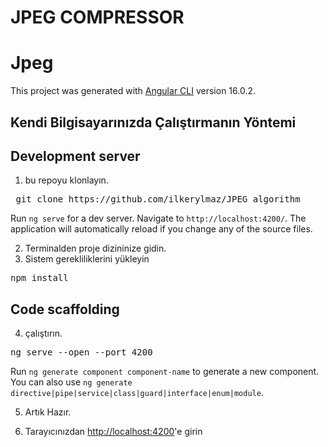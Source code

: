 # JPEG COMPRESSOR
# Jpeg

This project was generated with [Angular CLI](https://github.com/angular/angular-cli) version 16.0.2.

## Kendi Bilgisayarınızda Çalıştırmanın Yöntemi
## Development server

1. bu repoyu klonlayın.
<pre> git clone https://github.com/ilkerylmaz/JPEG_algorithm </pre>
Run `ng serve` for a dev server. Navigate to `http://localhost:4200/`. The application will automatically reload if you change any of the source files.

2. Terminalden proje dizininize gidin.
3. Sistem gerekliliklerini yükleyin
<pre>npm install</pre>
## Code scaffolding

4. çalıştırın.
<pre>ng serve --open --port 4200</pre>
Run `ng generate component component-name` to generate a new component. You can also use `ng generate directive|pipe|service|class|guard|interface|enum|module`.

5. Artık Hazır.
6. <p>Tarayıcınızdan <a href="http://localhost:4200" target="blank">http://localhost:4200</a>'e girin</p>